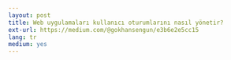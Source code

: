 ```yaml
---
layout: post
title: Web uygulamaları kullanıcı oturumlarını nasıl yönetir?
ext-url: https://medium.com/@gokhansengun/e3b6e2e5cc15
lang: tr
medium: yes 
---
```

